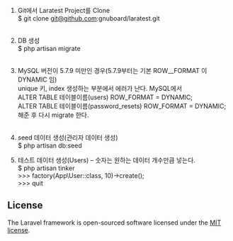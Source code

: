 1. Git에서 Laratest Project를 Clone <br />
$ git clone git@github.com:gnuboard/laratest.git <br /><br />

2. DB 생성 <br />
$ php artisan migrate <br /><br />

3. MySQL 버전이 5.7.9 미만인 경우(5.7.9부터는 기본 ROW__FORMAT 이 DYNAMIC 임) <br />
unique 키, index 생성하는 부분에서 에러가 난다. MySQL에서 <br />
ALTER TABLE 테이블이름(users) ROW_FORMAT = DYNAMIC; <br />
ALTER TABLE 테이블이름(password_resets) ROW_FORMAT = DYNAMIC; <br />
해준 후 다시 migrate 한다. <br /><br />

4. seed 데이터 생성(관리자 데이터 생성) <br />
$ php artisan db:seed <br />

5. 테스트 데이터 생성(Users) – 숫자는 원하는 데이터 개수만큼 넣는다. <br />
$ php artisan tinker <br />
\>\>\> factory(App\User::class, 10)->create(); <br />
\>\>\> quit <br />

## License

The Laravel framework is open-sourced software licensed under the [MIT license](http://opensource.org/licenses/MIT).
